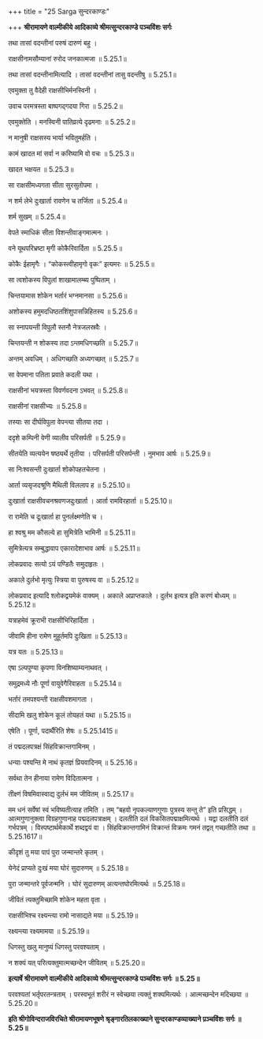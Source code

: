 +++
title = "25 Sarga सुन्दरकाण्डः"

+++
**श्रीरामायणे वाल्मीकीये आदिकाव्ये श्रीमत्सुन्दरकाण्डे पञ्चविंशः सर्गः**

तथा तासां वदन्तीनां परुषं दारुणं बहु ।  
  
राक्षसीनामसौम्यानां रुरोद जनकात्मजा ॥ 5.25.1॥  
  
तथा तासां वदन्तीनामित्यादि । तासां वदन्तीनां तासु वदन्तीषु ॥ 5.25.1॥  
  
  
  
एवमुक्ता तु वैदेही राक्षसीभिर्मनस्विनी ।  
  
उवाच परमत्रस्ता बाष्पगद्गदया गिरा ॥ 5.25.2॥  
  
एवमुक्तेति । मनस्विनी पातिव्रत्ये दृढमनाः ॥ 5.25.2॥  
  
  
  
न मानुषी राक्षसस्य भार्या भवितुमर्हति ।  
  
कामं खादत मां सर्वा न करिष्यामि वो वचः ॥ 5.25.3॥  
  
खादत भक्षयत ॥ 5.25.3॥  
  
  
  
सा राक्षसीमध्यगता सीता सुरसुतोपमा ।  
  
न शर्म लेभे दुःखार्ता रावणेन च तर्जिता ॥ 5.25.4॥  
  
शर्म सुखम् ॥ 5.25.4॥  
  
  
  
वेपते स्माधिकं सीता विशन्तीवाङ्गमात्मनः ।  
  
वने यूथपरिभ्रष्टा मृगी कोकैरिवार्दिता ॥ 5.25.5॥  
  
कोकैः ईहामृगैः । “कोकस्त्वीहामृगो वृकः” इत्यमरः ॥ 5.25.5॥  
  
  
  
सा त्वशोकस्य विपुलां शाखामालम्ब्य पुष्पिताम् ।  
  
चिन्तयामास शोकेन भर्तारं भग्नमानसा ॥ 5.25.6॥  
  
अशोकस्य हमुमदधिष्ठतशिंशुपासन्निहितस्य ॥ 5.25.6॥  
  
  
  
सा स्नापयन्ती विपुलौ स्तनौ नेत्रजलस्रवैः ।  
  
चिन्तयन्ती न शोकस्य तदा ऽन्तमधिगच्छति ॥ 5.25.7॥  
  
अन्तम् अवधिम् । अधिगच्छति अध्यगच्छत् ॥ 5.25.7॥  
  
  
  
सा वेपमाना पतिता प्रवाते कदली यथा ।  
  
राक्षसीनां भयत्रस्ता विवर्णवदना ऽभवत् ॥ 5.25.8॥  
  
राक्षसीनां राक्षसीभ्यः ॥ 5.25.8॥  
  
  
  
तस्याः सा दीर्घविपुला वेपन्त्या सीतया तदा ।  
  
ददृशे कम्पिनी वेणी व्यालीव परिसर्पती ॥ 5.25.9॥  
  
सीतयेति व्यत्ययेन षष्ठ्यर्थे तृतीया । परिसर्पती परिसर्पन्ती । नुमभाव आर्षः ॥ 5.25.9॥  
  
  
  
सा निःश्वसन्ती दुःखार्ता शोकोपहतचेतना ।  
  
आर्ता व्यसृजदश्रूणि मैथिली विललाप ह ॥ 5.25.10॥  
  
दुःखार्ता राक्षसीवचनश्रवणजदुःखार्ता । आर्ता रामविरहार्ता ॥ 5.25.10॥  
  
  
  
रा रामेति च दूःखार्ता हा पुनर्लक्ष्मणेति च ।  
  
हा श्वश्रु मम कौसल्ये हा सुमित्रेति भामिनी ॥ 5.25.11॥  
  
सुमित्रेत्यत्र सम्बुद्धावाप एकारादेशाभाव आर्षः ॥ 5.25.11॥  
  
  
  
लोकप्रवादः सत्यो ऽयं पण्डितैः समुदाहृतः ।  
  
अकाले दुर्लभो मृत्युः स्त्रिया वा पुरुषस्य वा ॥ 5.25.12॥  
  
लोकप्रवाद इत्यादि श्लोकद्वयमेकं वाक्यम् । अकाले अप्राप्तकाले । दुर्लभ इत्यत्र इति करणं बोध्यम् ॥ 5.25.12॥  
  
  
  
यत्राहमेवं क्रूराभी राक्षसीभिरिहार्दिता ।  
  
जीवामि हीना रामेण मुहूर्तमपि दुःखिता ॥ 5.25.13॥  
  
यत्र यतः ॥ 5.25.13॥  
  
  
  
एषा ऽल्पपुण्या कृपणा विनशिष्याम्यनाथवत् ।  
  
समुद्रमध्ये नौः पूर्णा वायुवेगैरिवाहता ॥ 5.25.14॥  
  
भर्तारं तमपश्यन्ती राक्षसीवशमागता ।  
  
सीदामि खलु शोकेन कूलं तोयहतं यथा ॥ 5.25.15॥  
  
एषेति । पूर्णा, पदार्थैरिति शेषः ॥ 5.25.1415॥  
  
  
  
तं पद्मदलपत्रक्षं सिंहविक्रान्तगामिनम् ।  
  
धन्याः पश्यन्ति मे नाथं कृतज्ञं प्रियवादिनम् ॥ 5.25.16॥  
  
सर्वथा तेन हीनाया रामेण विदितात्मना ।  
  
तीक्ष्णं विषमिवास्वाद्य दुर्लभं मम जीवितम् ॥ 5.25.17॥  
  
मम धनं सर्वेषां स्वं भविष्यतीत्याह तमिति । तम् “बहवो नृपकल्याणगुणाः पुत्रस्य सन्तु ते” इति प्रसिद्धम् । आत्मगुणानुक्त्वा विग्रहगुणानाह पद्मदलपत्राक्षम् । दलतीति दलं विकसितपद्माक्षमित्यर्थः । यद्वा दलतीति दलं गर्भपत्रम् । विस्पष्टार्थमेकार्थे शब्दद्वयं वा । सिंहविक्रान्तगामिनं विक्रान्तं विक्रमः गमनं तद्वत् गच्छतीति तथा ॥ 5.25.1617॥  
  
  
  
कीदृशं तु मया पापं पुरा जन्मान्तरे कृतम् ।  
  
येनेदं प्राप्यते दुःखं मया घोरं सुदारुणम् ॥ 5.25.18॥  
  
पुरा जन्मान्तरे पूर्वजन्मनि । घोरं सुदारुणम् अत्यन्तघोरमित्यर्थः ॥ 5.25.18॥  
  
  
  
जीवितं त्यक्तुमिच्छामि शोकेन महता वृता ।  
  
राक्षसीभिश्च रक्ष्यन्त्या रामो नासाद्यते मया ॥ 5.25.19॥  
  
रक्ष्यन्त्या रक्ष्यमामया ॥ 5.25.19॥  
  
  
  
धिगस्तु खलु मानुष्यं धिगस्तु परवश्यताम् ।  
  
न शक्यं यत् परित्यक्तुमात्मच्छन्देन जीवितम् ॥ 5.25.20॥  
  
**इत्यार्षे श्रीरामायणे वाल्मीकीये आदिकाव्ये श्रीमत्सुन्दरकाण्डे पञ्चविंशः सर्गः ॥ 5.25॥**  
  
परवश्यतां भर्तृपरतन्त्रताम् । परस्वभूतं शरीरं न स्वेच्छया त्यक्तुं शक्यमित्यर्थः । आत्मच्छन्देन मदिच्छया ॥ 5.25.20॥  
  
**इति श्रीगोविन्दराजविरचिते श्रीरामायणभूषणे श्रृङ्गारतिलकाख्याने सुन्दरकाण्डव्याख्याने प़ञ्चविंशः सर्गः ॥ 5.25॥**  
  
